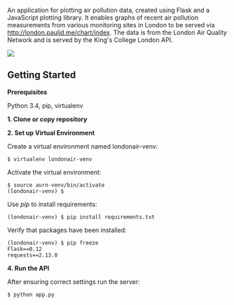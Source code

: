 An application for plotting air pollution data, created using Flask and a JavaScript plotting library. It enables graphs of recent air pollution measurements from various monitoring sites in London to be served via http://london.pauljd.me/chart/index. The data is from the London Air Quality Network and is served by the King's College London API.

![](https://lh3.googleusercontent.com/ny4-G7it1aIisYGiqyMmfPPssrOfZmKrm3Ct4cxzOhy2cOvQBDMTru5tr-WsbKecwF3Z17zuLizQHVKpkIq8-3uyMIV7URs8SeLpeUei4xLvSLFN5MNnZlkvSRAaC4J1GhxD5XiiUf41CyGKblr7Ts3bi8UvavZMHWI5rGlUaI3zyJI5tiqd5_bTr1mIDbARopTUJTqEccDlID9LPTnZxpWEhS-fkUuW2pzX9qQ61_CZuPiKkvA0I5s1Ir4HYfQ7sswoTr8n48lBoF1ogJt5JkPCp_s7GvMKqKeUUbDEu7AWc2VOMjShTm-KFp-wFQSGtWilug5aCEhfp5IECQOMzslpcurxNynuw0gWlS8tJZlK3iLSU1i3Yp3J1es8PLW6JIjfcln7xnnL2ZrvET6mImHrta3UXD263O9eBnGH3rp0BGBXnmstz4hQv3vmJn9CjENWN2GGiUjj4DIYeDyk3Dw1-WJiB3MY4ctPxB5LbjTvorV12vRkM0uqWvyp5iVJtAn0OuhQdcAXUUg1cYZMYSJtTQqJdWlhHt8-eXZTvmo2oIYDoH4QcSpkYPDuNnzmO_W6oBEBAs6FIiU6oSRvWdGqxNMG1kiXmWkGWUCZ4Zq1Aa1kNKmO49-FsYkO9KYQKrR40jp3Y_XvFysn4OLmDjtP9_8RVRieBDFSm_5u11e0=w1259-h925-no)

Getting Started
---------------


**Prerequisites**

Python 3.4, pip, virtualenv

**1. Clone or copy repository**

**2. Set up Virtual Environment**

Create a virtual environment named londonair-venv:

    $ virtualenv londonair-venv

Activate the virtual environment:

    $ source aurn-venv/bin/activate
    (londonair-venv) $

Use *pip* to install requirements:

    (londonair-venv) $ pip install requirements.txt

Verify that packages have been installed:

    (londonair-venv) $ pip freeze
    Flask==0.12
    requests==2.13.0


**4. Run the API**

After ensuring correct settings run the server:

    $ python app.py

